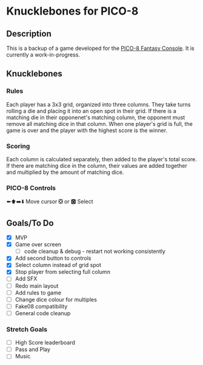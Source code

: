 # Knucklebones for PICO-8
## Description
This is a backup of a game developed for the [PICO-8 Fantasy Console](https://www.lexaloffle.com/pico-8.php). It is currently a work-in-progress.
## Knucklebones
### Rules
Each player has a 3x3 grid, organized into three columns. They take turns rolling a die and placing it into an open spot in their grid. If there is a matching die in their opponenet's matching column, the opponent must remove all matching dice in that column. When one player's grid is full, the game is over and the player with the highest score is the winner.
### Scoring
Each column is calculated separately, then added to the player's total score. If there are matching dice in the column, their values are added together and multiplied by the amount of matching dice.
### PICO-8 Controls
⬅️⬆️➡️⬇️ Move cursor
❎ or 🅾️ Select
## Goals/To Do
- [x] MVP
- [x] Game over screen
    - [ ] code cleanup & debug - restart not working consistently
- [x] Add second button to controls
- [x] Select column instead of grid spot
- [x] Stop player from selecting full column
- [ ] Add SFX
- [ ] Redo main layout
- [ ] Add rules to game
- [ ] Change dice colour for multiples
- [ ] Fake08 compatibility
- [ ] General code cleanup
### Stretch Goals
- [ ] High Score leaderboard
- [ ] Pass and Play
- [ ] Music